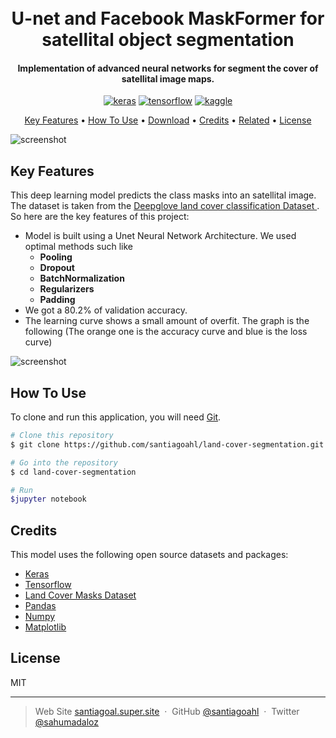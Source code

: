 
<h1 align="center">
  <br>
  U-net and Facebook MaskFormer for satellital object segmentation
  <br>
</h1>

<h4 align="center">Implementation of advanced neural networks for segment the cover of satellital image maps.</h4>

<p align="center">
  <a href='https://keras.io/' target="_blank"><img alt='keras' src='https://img.shields.io/badge/Keras-100000?style=for-the-badge&logo=keras&logoColor=FFFFFF&labelColor=D10000&color=D10000'/></a> <a href='https://www.tensorflow.org/?hl=es-419' target="_blank"><img alt='tensorflow' src='https://img.shields.io/badge/Tensorflow-100000?style=for-the-badge&logo=tensorflow&logoColor=EC8D1E&labelColor=908B8B&color=E45A27'/></a> <a href='https://www.kaggle.com/' target="_blank"><img alt='kaggle' src='https://img.shields.io/badge/Kaggle-100000?style=for-the-badge&logo=kaggle&logoColor=37BAE8&labelColor=BEFDFF&color=37BAE8'/></a>
</p>

<p align="center">
  <a href="#key-features">Key Features</a> •
  <a href="#how-to-use">How To Use</a> •
  <a href="#download">Download</a> •
  <a href="#credits">Credits</a> •
  <a href="#related">Related</a> •
  <a href="#license">License</a>
</p>

![screenshot](https://winter-anchovy-50e.notion.site/image/https%3A%2F%2Fs3-us-west-2.amazonaws.com%2Fsecure.notion-static.com%2Fa52ceed6-f21c-4238-8b4c-5775749e23e0%2Fgg.png?id=cf256619-0ae0-4361-93dd-96210bfc9cb4&table=block&spaceId=12eea25e-0790-4a8f-aa1c-b60f93c02da2&width=2000&userId=&cache=v2)

## Key Features

This deep learning model predicts the class masks into an satellital image. The dataset is taken from the [Deepglove land cover classification Dataset
](https://www.kaggle.com/datasets/balraj98/deepglobe-land-cover-classification-dataset). So here are the key features of this project:

* Model is built using a Unet Neural Network Architecture. We used optimal methods such like
	- **Pooling** 
	- **Dropout** 
	- **BatchNormalization**
	- **Regularizers**
	- **Padding**
* We got a 80.2% of validation accuracy.
* The learning curve shows a small amount of overfit. The graph is the following (The orange one is the accuracy curve and blue is the loss curve)

![screenshot](https://winter-anchovy-50e.notion.site/image/https%3A%2F%2Fs3-us-west-2.amazonaws.com%2Fsecure.notion-static.com%2F55726099-c4b0-4622-9e3a-6c5ea6a39f31%2FUntitled.png?id=e0833681-c4d9-4c28-9a41-2652bbd7a5e8&table=block&spaceId=12eea25e-0790-4a8f-aa1c-b60f93c02da2&width=1190&userId=&cache=v2)

## How To Use

To clone and run this application, you will need [Git](https://git-scm.com).

```bash
# Clone this repository
$ git clone https://github.com/santiagoahl/land-cover-segmentation.git

# Go into the repository
$ cd land-cover-segmentation

# Run
$jupyter notebook
```

## Credits

This model uses the following open source datasets and packages:

- [Keras](https://keras.io/)
- [Tensorflow](https://www.tensorflow.org/?hl=es-419)
- [Land Cover Masks Dataset](https://www.kaggle.com/datasets/balraj98/deepglobe-land-cover-classification-dataset)
- [Pandas](https://pandas.pydata.org/)
- [Numpy](https://numpy.org/)
- [Matplotlib](https://matplotlib.org/)


## License

MIT

---

> Web Site [santiagoal.super.site](https://santiagoal.super.site/) &nbsp;&middot;&nbsp;
> GitHub [@santiagoahl](https://github.com/santiagoahl) &nbsp;&middot;&nbsp;
> Twitter [@sahumadaloz](https://twitter.com/sahumadaloz)
